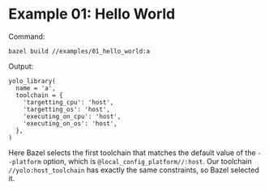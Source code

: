 # Example 01: Hello World

Command:

```
bazel build //examples/01_hello_world:a
```

Output:

```
yolo_library(
  name = 'a',
  toolchain = {
    'targetting_cpu': 'host',
    'targetting_os': 'host',
    'executing_on_cpu': 'host',
    'executing_on_os': 'host',
  },
)
```

Here Bazel selects the first toolchain that matches the default value of the
`--platform` option, which is `@local_config_platform//:host`. Our toolchain
`//yolo:host_toolchain` has exactly the same constraints, so Bazel selected it.
